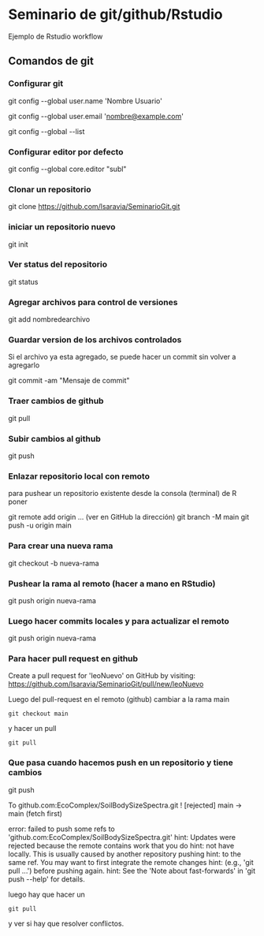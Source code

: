 # Seminario de git/github/Rstudio

Ejemplo de Rstudio workflow 

## Comandos de git

### Configurar git

git config --global user.name 'Nombre Usuario'

git config --global user.email 'nombre@example.com'

git config --global --list


### Configurar editor por defecto

git config --global core.editor "subl"

### Clonar un repositorio

git clone https://github.com/lsaravia/SeminarioGit.git


### iniciar un repositorio nuevo

git init

### Ver status del repositorio

git status


### Agregar archivos para control de versiones

git add nombredearchivo 


### Guardar version de los archivos controlados

Si el archivo ya esta agregado, se puede hacer un commit sin volver a agregarlo

git commit -am "Mensaje de commit"

### Traer cambios de github

git pull

### Subir cambios al github

git push


### Enlazar repositorio local con remoto

para pushear un repositorio existente desde la consola (terminal) de R poner

git remote add origin ... (ver en GitHub la dirección)
git branch -M main
git push -u origin main

### Para crear una nueva rama 

git checkout -b nueva-rama

### Pushear la rama al remoto (hacer a mano en RStudio)

git push origin nueva-rama

### Luego hacer commits locales y para actualizar el remoto

git push origin nueva-rama

### Para hacer pull request en github

Create a pull request for 'leoNuevo' on GitHub by visiting:
https://github.com/lsaravia/SeminarioGit/pull/new/leoNuevo

Luego del pull-request en el remoto (github) cambiar a la rama main

`git checkout main`

y hacer un pull

`git pull`


### Que pasa cuando hacemos push en un repositorio y tiene cambios

git push

To github.com:EcoComplex/SoilBodySizeSpectra.git
 ! [rejected]        main -> main (fetch first)

error: failed to push some refs to 'github.com:EcoComplex/SoilBodySizeSpectra.git'
hint: Updates were rejected because the remote contains work that you do
hint: not have locally. This is usually caused by another repository pushing
hint: to the same ref. You may want to first integrate the remote changes
hint: (e.g., 'git pull ...') before pushing again.
hint: See the 'Note about fast-forwards' in 'git push --help' for details.

luego hay que hacer un 

`git pull` 

y ver si hay que resolver conflictos.


